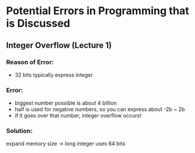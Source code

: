 # Potential Errors in Programming that is Discussed

## Integer Overflow (Lecture 1)
### Reason of Error:
- 32 bits typically express integer
### Error:
- biggest number possible is about 4 billion
- half is used for negative numbers, so you can express about -2b ~ 2b
- if it goes over that number, integer overflow occurs!
### Solution:
expand memory size -> long integer uses 64 bits

